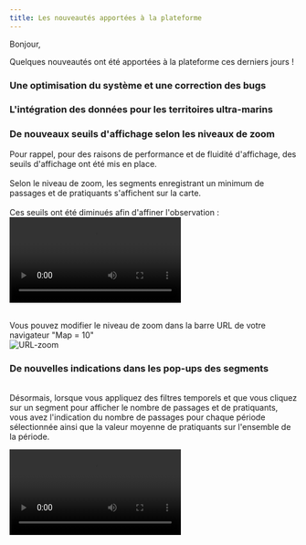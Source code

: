 ```yaml
---
title: Les nouveautés apportées à la plateforme
---
```


Bonjour,

Quelques nouveautés ont été apportées à la plateforme ces derniers jours !


### Une optimisation du système et une correction des bugs

### L'intégration des données pour les territoires ultra-marins

### De nouveaux seuils d'affichage selon les niveaux de zoom 
Pour rappel, pour des raisons de performance et de fluidité d'affichage, des seuils d'affichage ont été mis en place. <br> 
<br> Selon le niveau de zoom, les segments enregistrant un minimum de passages et de pratiquants s'affichent sur la carte. <br>
<br> Ces seuils ont été diminués afin d'affiner l'observation : <br>
![Téléchargez la video](/medias/faq-plateforme/mep_Video-Zoom.wmv) <br>

<br> Vous pouvez modifier le niveau de zoom dans la barre URL de votre navigateur "Map = 10" <br>
![URL-zoom](/medias/faq-plateforme/mep_URL-zoom.png) <br>

### De nouvelles indications dans les pop-ups des segments 
<br> Désormais, lorsque vous appliquez des filtres temporels et que vous cliquez sur un segment pour afficher le nombre de passages et de pratiquants, vous avez l'indication du nombre de passages pour chaque période sélectionnée ainsi que la valeur moyenne de pratiquants sur l'ensemble de la période. <br>

![Téléchargez la video](/medias/faq-plateforme/mep_Video-Pop-Up.wmv)
